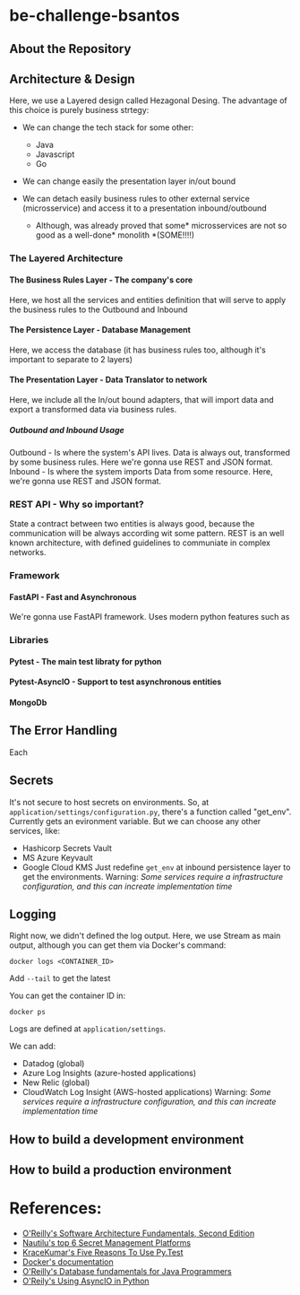 # be-challenge-bsantos
## About the Repository
## Architecture & Design
Here, we use a Layered design called Hezagonal Desing.
The advantage of this choice is purely business strtegy:
- We can change the tech stack for some other:
  - Java
  - Javascript
  - Go

- We can change easily the presentation layer in/out bound
- We can detach easily business rules to other external service (microsservice) and access it to a presentation inbound/outbound
  - Although, was already proved that some* microsservices are not so good as a well-done* monolith *(SOME!!!!)


### The Layered Architecture
#### The Business Rules Layer - The company's core
 Here, we host all the services and entities definition that will serve to apply the business rules to the Outbound and Inbound
#### The Persistence Layer - Database Management
Here, we access the database (it has business rules too, although it's important to separate to 2 layers)
#### The Presentation Layer - Data Translator to network
Here, we include all the In/out bound adapters, that will import data and export a transformed data via business rules.
##### Outbound and Inbound Usage
Outbound - Is where the system's API lives. Data is always out, transformed by some business rules. Here we're gonna use REST and JSON format.
Inbound - Is where the system imports Data from some resource. Here, we're gonna use REST and JSON format.
### REST API - Why so important?
State a contract between two entities is always good, because the communication will be always according wit some pattern. REST is an well known architecture, with defined guidelines to communiate in complex networks.
### Framework
#### FastAPI - Fast and Asynchronous
We're gonna use FastAPI framework. Uses modern python features such as
### Libraries
#### Pytest - The main test libraty for python
#### Pytest-AsyncIO - Support to test asynchronous entities
#### MongoDb
## The Error Handling
Each
## Secrets
It's not secure to host secrets on environments. So, at `application/settings/configuration.py`, there's a function called "get_env".
Currently gets an evironment variable. But we can choose any other services, like:
- Hashicorp Secrets Vault
- MS Azure Keyvault
- Google Cloud KMS
Just redefine `get_env` at inbound persistence layer to get the environments.
Warning: _Some services require a infrastructure configuration, and this can increate implementation time_
## Logging
Right now, we didn't defined the log output. Here, we use Stream as main output, although you can get them via Docker's command:
```
docker logs <CONTAINER_ID>
```
Add `--tail` to get the latest

You can get the container ID in:
```
docker ps
```
Logs are defined at `application/settings`.

We can add:
- Datadog (global)
- Azure Log Insights (azure-hosted applications)
- New Relic (global)
- CloudWatch Log Insight (AWS-hosted applications)
Warning: _Some services require a infrastructure configuration, and this can increate implementation time_

## How to build a development environment
## How to build a production environment

# References:
- [O'Reilly's Software Architecture Fundamentals, Second Edition](https://www.oreilly.com/library/view/software-architecture-fundamentals/9781491998991/video316994.html)
- [Nautilu's top 6 Secret Management Platforms](https://medium.com/@Nautilus_Technologies/top-6-secret-management-platforms-15f72a131130)
- [KraceKumar's Five Reasons To Use Py.Test](https://kracekumar.com/post/five-reason-to-use-pytest/)
- [Docker's documentation](https://docs.docker.com/)
- [O'Reilly's Database fundamentals for Java Programmers](https://www.oreilly.com/library/view/database-fundamentals-for/9781491973448/video287867.html)
- [O'Reily's Using AsyncIO in Python](https://www.oreilly.com/library/view/using-asyncio-in/9781492075325/)
